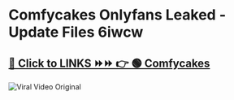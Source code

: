 
 # Comfycakes Onlyfans Leaked - Update Files 6iwcw

## <h2><a href="https://clipsfans.com/Comfycakes&ref=git">🔗 Click to LINKS ⏩⏩ 👉 🟢 Comfycakes </a></h2>

<a href="https://clipsfans.com/Comfycakes&ref=git" rel="nofollow" data-target="animated-image.originalLink"><img src="https://i.ibb.co.com/xMMVF88/686577567.gif" alt="Viral Video Original" style="max-width: 100%; display: inline-block;" data-target="animated-image.originalImage"></a>

